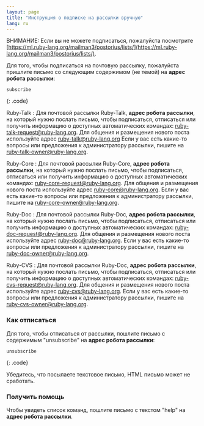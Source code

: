 ```yaml
---
layout: page
title: "Инструкция о подписке на рассылки вручную"
lang: ru
---
```


ВНИМАНИЕ: Если вы не можете подписаться, пожалуйста посмотрите
[https://ml.ruby-lang.org/mailman3/postorius/lists/](https://ml.ruby-lang.org/mailman3/postorius/lists/).

Для того, чтобы подписаться на почтовую рассылку, пожалуйста пришлите
письмо со следующим содержимом (не темой) на **адрес робота рассылки**:

    subscribe
{: .code}

Ruby-Talk
: Для почтовой рассылки Ruby-Talk, **адрес робота рассылки**, на который нужно послать письмо,
  чтобы подписаться, отписаться или получить информацию о доступных автоматических командах:
  [ruby-talk-request@ruby-lang.org](mailto:ruby-talk-request@ruby-lang.org).
  Для общения и размещения нового поста используйте адрес [ruby-talk@ruby-lang.org](mailto:ruby-talk@ruby-lang.org)
  Если у вас есть какие-то вопросы или предложения к администратору
  рассылки, пишите на [ruby-talk-owner@ruby-lang.org](mailto:ruby-talk-owner@ruby-lang.org).

Ruby-Core
: Для почтовой рассылки Ruby-Core, **адрес робота рассылки**, на который нужно послать письмо,
  чтобы подписаться, отписаться или получить информацию о доступных автоматических командах:
  [ruby-core-request@ruby-lang.org](mailto:ruby-core-request@ruby-lang.org).
  Для общения и размещения нового поста используйте адрес [ruby-core@ruby-lang.org](mailto:ruby-core@ruby-lang.org).
  Если у вас есть какие-то вопросы или предложения к администратору
  рассылки, пишите на [ruby-core-owner@ruby-lang.org](mailto:ruby-core-owner@ruby-lang.org).

Ruby-Doc
: Для почтовой рассылки Ruby-Doc, **адрес робота рассылки**, на который нужно послать письмо,
  чтобы подписаться, отписаться или получить информацию о доступных автоматических командах:
  [ruby-doc-request@ruby-lang.org](mailto:ruby-doc-request@ruby-lang.org).
  Для общения и размещения нового поста используйте адрес [ruby-doc@ruby-lang.org](mailto:ruby-doc@ruby-lang.org).
  Если у вас есть какие-то вопросы или предложения к администратору
  рассылки, пишите на [ruby-doc-owner@ruby-lang.org](mailto:ruby-doc-owner@ruby-lang.org).

Ruby-CVS
: Для почтовой рассылки Ruby-Doc, **адрес робота рассылки**, на который нужно послать письмо,
  чтобы подписаться, отписаться или получить информацию о доступных автоматических командах:
  [ruby-cvs-request@ruby-lang.org](mailto:ruby-cvs-request@ruby-lang.org).
  Для общения и размещения нового поста используйте адрес [ruby-cvs@ruby-lang.org](mailto:ruby-cvs@ruby-lang.org).
  Если у вас есть какие-то вопросы или предложения к администратору
  рассылки, пишите на [ruby-cvs-owner@ruby-lang.org](mailto:ruby-cvs-owner@ruby-lang.org).

### Как отписаться

Для того, чтобы отписаться от рассылки, пошлите письмо с содержимым
"unsubscribe" на **адрес робота рассылки**:

    unsubscribe
{: .code}

Убедитесь, что посылаете текстовое письмо, HTML письмо может не
сработать.

### Получить помощь

Чтобы увидеть список команд, пошлите письмо с текстом "help" на **адрес
робота рассылки**.
